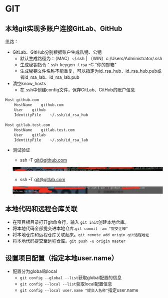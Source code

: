 # GIT

## 本地git实现多账户连接GitLab、GitHub
思路：
- GitLab、GitHub分别根据账户生成私钥、公钥
    - 默认生成路径为：（MAC）~/.ssh | （WIN）c:/Users/Administrator/.ssh
    - 生成秘钥指令：ssh-keygen -t rsa -C "你的邮箱"
    - 生成秘钥文件名称不能重复，可以指定为id_rsa_hub、id_rsa_hub.pub或者id_rsa_lab、id_rsa_lab.pub
- 清空know_hosts
  - 在.ssh中创建config文件，保存GitLab、GitHub的账户信息 

```
Host github.com
    HostName    github.com
    User    github
    IdentityFile    ~/.ssh/id_rsa_hub
    
Host gitlab.test.com
    HostName    gitlab.test.com
    User    gitlab
    IdentityFile    ~/.ssh/id_rsa_lab
```
- 测试验证
  - ssh -T git@github.com 
  
  ![avatar](./pic/github1.jpg)
  - ssh -T git@gitlab.com
  
  ![avatar](./pic/gitlab1.png)
  
## 本地代码和远程仓库关联
- 在项目根目录打开git命令行，输入 `git init`创建本地仓库。
- 将本地代码全部提交进本地仓库.`git commit -am "提交注释"`
- 将本地仓库和远程仓库关联起来。`git remote add origin git远程地址`
- 将本地代码提交至远程仓库。`git push -u origin master` 

## 设置项目配置（指定本地user.name）

- 配置分为global和local
  - `git config --global --list`获取global配置的信息
  - `git config --local --list`获取local配置信息
  - `git config --local user.name "提交人名称"`指定user.name


